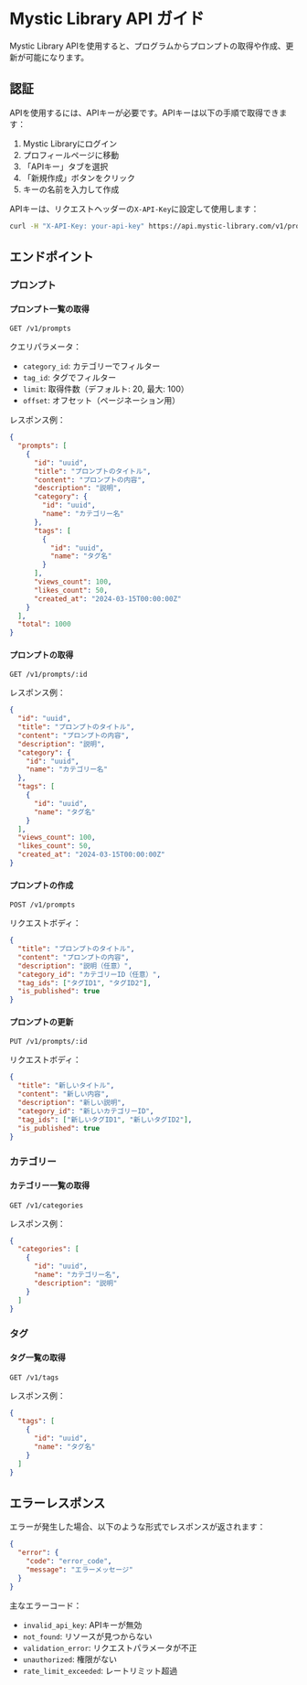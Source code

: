 # Mystic Library API ガイド

Mystic Library APIを使用すると、プログラムからプロンプトの取得や作成、更新が可能になります。

## 認証

APIを使用するには、APIキーが必要です。APIキーは以下の手順で取得できます：

1. Mystic Libraryにログイン
2. プロフィールページに移動
3. 「APIキー」タブを選択
4. 「新規作成」ボタンをクリック
5. キーの名前を入力して作成

APIキーは、リクエストヘッダーの`X-API-Key`に設定して使用します：

```bash
curl -H "X-API-Key: your-api-key" https://api.mystic-library.com/v1/prompts
```

## エンドポイント

### プロンプト

#### プロンプト一覧の取得

```http
GET /v1/prompts
```

クエリパラメータ：
- `category_id`: カテゴリーでフィルター
- `tag_id`: タグでフィルター
- `limit`: 取得件数（デフォルト: 20, 最大: 100）
- `offset`: オフセット（ページネーション用）

レスポンス例：
```json
{
  "prompts": [
    {
      "id": "uuid",
      "title": "プロンプトのタイトル",
      "content": "プロンプトの内容",
      "description": "説明",
      "category": {
        "id": "uuid",
        "name": "カテゴリー名"
      },
      "tags": [
        {
          "id": "uuid",
          "name": "タグ名"
        }
      ],
      "views_count": 100,
      "likes_count": 50,
      "created_at": "2024-03-15T00:00:00Z"
    }
  ],
  "total": 1000
}
```

#### プロンプトの取得

```http
GET /v1/prompts/:id
```

レスポンス例：
```json
{
  "id": "uuid",
  "title": "プロンプトのタイトル",
  "content": "プロンプトの内容",
  "description": "説明",
  "category": {
    "id": "uuid",
    "name": "カテゴリー名"
  },
  "tags": [
    {
      "id": "uuid",
      "name": "タグ名"
    }
  ],
  "views_count": 100,
  "likes_count": 50,
  "created_at": "2024-03-15T00:00:00Z"
}
```

#### プロンプトの作成

```http
POST /v1/prompts
```

リクエストボディ：
```json
{
  "title": "プロンプトのタイトル",
  "content": "プロンプトの内容",
  "description": "説明（任意）",
  "category_id": "カテゴリーID（任意）",
  "tag_ids": ["タグID1", "タグID2"],
  "is_published": true
}
```

#### プロンプトの更新

```http
PUT /v1/prompts/:id
```

リクエストボディ：
```json
{
  "title": "新しいタイトル",
  "content": "新しい内容",
  "description": "新しい説明",
  "category_id": "新しいカテゴリーID",
  "tag_ids": ["新しいタグID1", "新しいタグID2"],
  "is_published": true
}
```

### カテゴリー

#### カテゴリー一覧の取得

```http
GET /v1/categories
```

レスポンス例：
```json
{
  "categories": [
    {
      "id": "uuid",
      "name": "カテゴリー名",
      "description": "説明"
    }
  ]
}
```

### タグ

#### タグ一覧の取得

```http
GET /v1/tags
```

レスポンス例：
```json
{
  "tags": [
    {
      "id": "uuid",
      "name": "タグ名"
    }
  ]
}
```

## エラーレスポンス

エラーが発生した場合、以下のような形式でレスポンスが返されます：

```json
{
  "error": {
    "code": "error_code",
    "message": "エラーメッセージ"
  }
}
```

主なエラーコード：
- `invalid_api_key`: APIキーが無効
- `not_found`: リソースが見つからない
- `validation_error`: リクエストパラメータが不正
- `unauthorized`: 権限がない
- `rate_limit_exceeded`: レートリミット超過